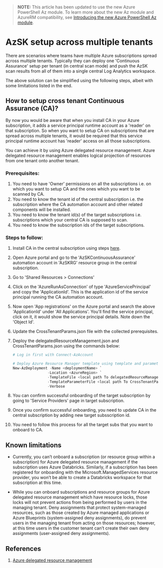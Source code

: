 
> <b>NOTE:</b>
> This article has been updated to use the new Azure PowerShell Az module. To learn more about the new Az module and AzureRM compatibility, see [Introducing the new Azure PowerShell Az module](https://docs.microsoft.com/en-us/powershell/azure/new-azureps-module-az).

# AzSK setup across multiple tenants

There are scenarios where teams have multiple Azure subscriptions spread across multiple tenants. Typically they can deploy one 'Continuous Assurance' setup per tenant (in central scan mode) and push the AzSK scan results from all of them into a single central Log Analytics workspace. 

The above solution can be simplified using the following steps, albeit with some limitations listed in the end. 

## <b>How to setup cross tenant Continuous Assurance (CA)?</b>

By now you would be aware that when you install CA in your Azure subscription, it adds a service principal runtime account as a 'reader' on that subscription. So when you want to setup CA on subscriptions that are spread across multiple tenants, it would be required that this service principal runtime account has 'reader' access on all those subscriptions.

You can achieve it by using Azure delegated resource management. 
Azure delegated resource management enables logical projection of resources from one tenant onto another tenant.

### <b>Prerequisites</b>:
1. You need to have 'Owner' permissions on all the subscriptions i.e. on which you want to setup CA and the ones which you want to be scanned by CA.
2. You need to know the tenant id of the central subscription i.e. the subscription where the CA automation account and other related components will be installed.
3. You need to know the tenant id(s) of the target subscriptions i.e. subscriptions which your central CA  is supposed to scan.
4. You need to know the subscription ids of the target subscriptions.

### <b>Steps to follow: </b>
1. Install CA in the central subscription using steps [here](https://github.com/azsk/DevOpsKit-docs/tree/master/04-Continous-Assurance#setting-up-continuous-assurance---step-by-step
).
2. Open Azure portal and go to the 'AzSKContinuousAssurance' automation account in 'AzSKRG' resource group in the central subscription.
3. Go to 'Shared Resources > Connections'
4. Click on the 'AzureRunAsConnection' of type 'AzureServicePrincipal' and copy the 'ApplicationId'. This is the application id of the service principal running the CA automation account.
5. Now open 'App registrations' on the Azure portal and search the above 'ApplicationId' under 'All Applications'. You'll find the service principal, click on it, it would show the service principal details. Note down the 'Object Id'.
6. Update the CrossTenantParams.json file with the collected prerequisites. 
7. Deploy the delegatedResourceManagement.json and CrossTenantParams.json using the commands below:

    ```PowerShell
    # Log in first with Connect-AzAccount

    # Deploy Azure Resource Manager template using template and parameter file locally
    New-AzDeployment -Name <deploymentName> `
                    -Location <AzureRegion> `
                    -TemplateFile <local path To delegatedReourceManagement.json> `
                    -TemplateParameterFile <local path To CrossTenantParams.json> `
                    -Verbose

    ```
8. You can confirm successful onboarding of the target subscription by going to 'Service Providers' page in target subscription.
9. Once you confirm successful onboarding, you need to update CA in the central subscription by adding new target subsscription id.
10. You need to follow this process for all the target subs that you want to onboard to CA.

## <b>Known limitations</b>
* Currently, you can’t onboard a subscription (or resource group within a subscription) for Azure delegated resource management if the subscription uses Azure Databricks. Similarly, if a subscription has been registered for onboarding with the Microsoft.ManagedServices resource provider, you won’t be able to create a Databricks workspace for that subscription at this time.

* While you can onboard subscriptions and resource groups for Azure delegated resource management which have resource locks, those locks will not prevent actions from being performed by users in the managing tenant. Deny assignments that protect system-managed resources, such as those created by Azure managed applications or Azure Blueprints (system-assigned deny assignments), do prevent users in the managing tenant from acting on those resources; however, at this time users in the customer tenant can’t create their own deny assignments (user-assigned deny assignments).


## <b>References</b>
1. [Azure delegated resource management](https://docs.microsoft.com/en-us/azure/lighthouse/concepts/azure-delegated-resource-management)
